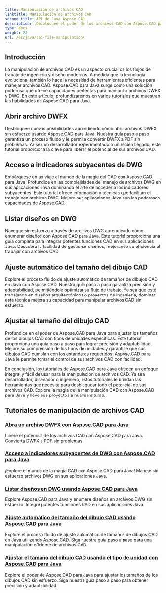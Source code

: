 ```yaml
---
title: Manipulación de archivos CAD
linktitle: Manipulación de archivos CAD
second_title: API de Java Aspose.CAD
description: ¡Desbloquee el poder de los archivos CAD con Aspose.CAD para Java! Convierta DWFX a PDF, acceda a indicadores DWG, diseños de listas y ajuste automático de tamaños con nuestros tutoriales.
type: docs
weight: 23
url: /es/java/cad-file-manipulation/
---
```


## Introducción

La manipulación de archivos CAD es un aspecto crucial de los flujos de trabajo de ingeniería y diseño modernos. A medida que la tecnología evoluciona, también lo hace la necesidad de herramientas eficientes para manejar archivos CAD. Aspose.CAD para Java surge como una solución poderosa que ofrece capacidades perfectas para manipular archivos DWFX y DWG. En este artículo, profundizaremos en varios tutoriales que muestran las habilidades de Aspose.CAD para Java.

## Abrir archivo DWFX

Desbloquee nuevas posibilidades aprendiendo cómo abrir archivos DWFX sin esfuerzo usando Aspose.CAD para Java. Nuestra guía paso a paso garantiza un proceso fluido y le permite convertir DWFX a PDF sin problemas. Ya sea un desarrollador experimentado o un recién llegado, este tutorial proporciona la clave para liberar el potencial de sus archivos CAD.

## Acceso a indicadores subyacentes de DWG

Embárquese en un viaje al mundo de la magia del CAD con Aspose.CAD para Java. Profundice en las complejidades del manejo de archivos DWG en sus aplicaciones Java dominando el arte de acceder a los indicadores subyacentes. Este tutorial ofrece información y técnicas que facilitan el trabajo con archivos DWG. Mejore sus aplicaciones Java con las poderosas capacidades de Aspose.CAD.

## Listar diseños en DWG

Navegue sin esfuerzo a través de archivos DWG aprendiendo cómo enumerar diseños con Aspose.CAD para Java. Este tutorial proporciona una guía completa para integrar potentes funciones CAD en sus aplicaciones Java. Descubra la facilidad de gestionar diseños, mejorando su eficiencia al trabajar con archivos CAD.

## Ajuste automático del tamaño del dibujo CAD

Explore el proceso fluido de ajuste automático de tamaños de dibujos CAD en Java con Aspose.CAD. Nuestra guía paso a paso garantiza precisión y adaptabilidad, permitiéndole optimizar su flujo de trabajo. Ya sea que esté trabajando en diseños arquitectónicos o proyectos de ingeniería, dominar esta técnica mejora su capacidad para manipular archivos CAD sin esfuerzo.

## Ajustar el tamaño del dibujo CAD

Profundice en el poder de Aspose.CAD para Java para ajustar los tamaños de los dibujos CAD con tipos de unidades específicas. Este tutorial proporciona una guía paso a paso para lograr precisión y adaptabilidad. Mejore su comprensión de los tipos de unidades y garantice que sus dibujos CAD cumplan con los estándares requeridos. Aspose.CAD para Java le permite tomar el control de sus archivos CAD con facilidad.

En conclusión, los tutoriales de Aspose.CAD para Java ofrecen un enfoque integral y fácil de usar para la manipulación de archivos CAD. Ya sea desarrollador, diseñador o ingeniero, estos tutoriales le brindan las herramientas que necesita para desbloquear todo el potencial de sus archivos CAD. Explore la magia de la manipulación CAD con Aspose.CAD para Java y lleve sus proyectos a nuevas alturas.
## Tutoriales de manipulación de archivos CAD
### [Abra un archivo DWFX con Aspose.CAD para Java](./open-dwfx-file/)
Libere el potencial de los archivos CAD con Aspose.CAD para Java. Convierta DWFX a PDF sin problemas.
### [Acceso a indicadores subyacentes de DWG con Aspose.CAD para Java](./accessing-underlay-flags-of-dwg/)
¡Explore el mundo de la magia CAD con Aspose.CAD para Java! Maneje sin esfuerzo archivos DWG en sus aplicaciones Java.
### [Listar diseños en DWG usando Aspose.CAD para Java](./list-layouts-in-dwg/)
Explore Aspose.CAD para Java y enumere diseños en archivos DWG sin esfuerzo. Integre potentes funciones CAD en sus aplicaciones Java.
### [Ajuste automático del tamaño del dibujo CAD usando Aspose.CAD para Java](./auto-adjusting-cad-drawing-size/)
Explore el proceso fluido de ajuste automático de tamaños de dibujos CAD en Java utilizando Aspose.CAD. Siga nuestra guía paso a paso para una manipulación eficiente de archivos CAD.
### [Ajustar el tamaño del dibujo CAD usando el tipo de unidad con Aspose.CAD para Java](./adjusting-cad-drawing-size-using-unit-type/)
Explore el poder de Aspose.CAD para Java para ajustar los tamaños de los dibujos CAD sin esfuerzo. Siga nuestra guía paso a paso para obtener precisión y adaptabilidad.